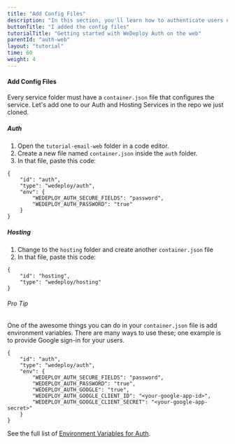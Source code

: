 ```yaml
---
title: "Add Config Files"
description: "In this section, you'll learn how to authenticate users on the web using the WeDeploy API Client."
buttonTitle: "I added the config files"
tutorialTitle: "Getting started with WeDeploy Auth on the web"
parentId: "auth-web"
layout: "tutorial"
time: 60
weight: 4
---
```


#### Add Config Files

Every service folder must have a `container.json` file that configures the service. Let's add one to our Auth and Hosting Services in the repo we just cloned.

##### Auth

1. Open the `tutorial-email-web` folder in a code editor.
2. Create a new file named `container.json` inside the `auth` folder.
3. In that file, paste this code:

```application/json
{
	"id": "auth",
	"type": "wedeploy/auth",
	"env": {
		"WEDEPLOY_AUTH_SECURE_FIELDS": "password",
		"WEDEPLOY_AUTH_PASSWORD": "true"
	}
}
```

##### Hosting

1. Change to the `hosting` folder and create another `container.json` file
3. In that file, paste this code:

```application/json
{
	"id": "hosting",
	"type": "wedeploy/hosting"
}
```

<aside>

###### <span class="icon-16-star"></span> Pro Tip

One of the awesome things you can do in your `container.json` file is add environment variables. There are many ways to use these; one example is to provide Google sign-in for your users.

```application/json
{
	"id": "auth",
	"type": "wedeploy/auth",
	"env": {
		"WEDEPLOY_AUTH_SECURE_FIELDS": "password",
		"WEDEPLOY_AUTH_PASSWORD": "true",
		"WEDEPLOY_AUTH_GOOGLE": "true",
		"WEDEPLOY_AUTH_GOOGLE_CLIENT_ID": "<your-google-app-id>",
		"WEDEPLOY_AUTH_GOOGLE_CLIENT_SECRET": "<your-google-app-secret>"
	}
}
```

See the full list of <a href="/docs/auth/environment-variables.html" target="_blank">Environment Variables for Auth</a>.


</aside>

